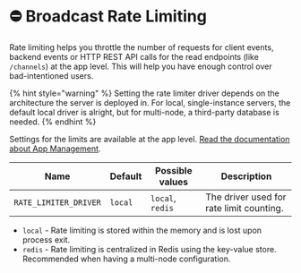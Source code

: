 # ⛔ Broadcast Rate Limiting

Rate limiting helps you throttle the number of requests for client events, backend events or HTTP REST API calls for the read endpoints (like `/channels`) at the app level. This will help you have enough control over bad-intentioned users.

{% hint style="warning" %}
Setting the rate limiter driver depends on the architecture the server is deployed in. For local, single-instance servers, the default local driver is alright, but for multi-node, a third-party database is needed.
{% endhint %}

Settings for the limits are available at the app level. [Read the documentation about App Management](../app-management/introduction.md).

| Name                  | Default | Possible values  | Description                              |
| --------------------- | ------- | ---------------- | ---------------------------------------- |
| `RATE_LIMITER_DRIVER` | `local` | `local`, `redis` | The driver used for rate limit counting. |

* `local` - Rate limiting is stored within the memory and is lost upon process exit.
* `redis` - Rate limiting is centralized in Redis using the key-value store. Recommended when having a multi-node configuration.
